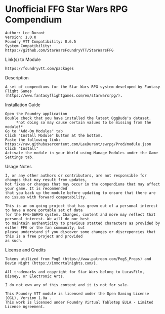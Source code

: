 # Unofficial FFG Star Wars RPG Compendium
 

    Author: Lee Durant
    Version: 1.0.0
    Foundry VTT Compatibility: 0.6.5
    System Compatibility: https://github.com/StarWarsFoundryVTT/StarWarsFFG

Link(s) to Module

    https://foundryvtt.com/packages

Description

    A set of compendiums for the Star Wars RPG system developed by Fantasy Flight Games 
    (https://www.fantasyflightgames.com/en/starwarsrpg/). 

Installation Guide

    Open the Foundry application
    Double check that you have installed the latest OggDude's dataset.
         *not doing so may cause certain values to be missing from the module!*
    Go to "Add-On Modules" tab
    Click "Install Module" button at the bottom.
    Paste the following link: https://raw.githubusercontent.com/LeeDurant/swrpg/Prod/module.json
    Click "Install"
    Activate the module in your World using Manage Modules under the Game Settings tab.
    
Usage Notes
   
    I, or any other authors or contributors, are not responsible for changes that may result from updates,
    hot fixes or changes that may occur in the compendiums that may affect your game. It is recommended
    that you back up the module before updating to ensure that there are no issues with forward compatability.
    
    This is an on-going project that has grown out of a personal interest to have a more portable set of data
    for the FFG-SWRPG system. Changes, content and more may reflect that personal interest. We will do our best
    to maintain authenticity to previous statted characters as provided by either FFG or the fan community, but
    please understand if you discover some changes or discrepencies that this is a free project and provided
    as such.

License and Credits

    Tokens utilized from PogS (https://www.patreon.com/PogS_Props) and Devin Night (https://immortalnights.com/).
    
    All trademarks and copyright for Star Wars belong to LucasFilm, Disney, or Electronic Arts. 

    I do not own any of this content and it is not for sale.

    This Foundry VTT module is licensed under the Open Gaming License (OGL), Version 1.0a . 
    This work is licensed under Foundry Virtual Tabletop EULA - Limited License Agreement.
